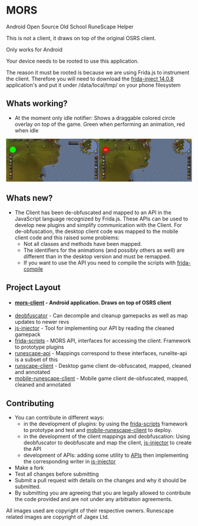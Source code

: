 # MORS
Android Open Source Old School RuneScape Helper

This is not a client, it draws on top of the original OSRS client.

Only works for Android

Your device needs to be rooted to use this application.

The reason it must be rooted is because we are using Frida.js to instrument the client. Therefore you will need to download the [frida-inject 14.0.8](https://github.com/frida/frida/releases/tag/14.0.8) application's and put it under /data/local/tmp/ on your phone filesystem

## Whats working?
* At the moment only idle notifier: Shows a draggable colored circle overlay on top of the game. Green when performing an animation, red when idle

![alt text](images/idlenotifier.jpg)

## Whats new?
* The Client has been de-obfuscated and mapped to an API in the JavaScript language recognized by Frida.js. These APIs can be used to develop new plugins and simplify communication with the Client. For de-obfuscation, the desktop client code was mapped to the mobile client code and this raised some problems:
  * Not all classes and methods have been mapped.
  * The identifiers for the animations (and possibly others as well) are different than in the desktop version and must be remapped.
  * If you want to use the API you need to compile the scripts with [frida-compile](https://github.com/frida/frida/releases/tag/14.0.8)


## Project Layout  

- #### [mors-client](mors-client/) - Android application. Draws on top of OSRS client
- [deobfuscator](deobfuscator/) - Can decompile and cleanup gamepacks as well as map updates to newer revs
- [js-injector](injector-plugin/) - Tool for implementing our API by reading the cleaned gamepack
- [frida-scripts](frida-scripts/api) - MORS API, interfaces for accessing the client. Framework to prototype plugins
- [runescape-api](runescape-api/) - Mappings correspond to these interfaces, runelite-api is a subset of this
- [runscape-client](runscape-client/) - Desktop game client de-obfuscated, mapped, cleaned and annotated
- [mobile-runescape-client](mobile-runescape-client/) - Mobile game client de-obfuscated, mapped, cleaned and annotated


## Contributing
* You can contribute in different ways:
    * in the development of plugins: by using the [frida-scripts](frida-scripts/) framework to prototype and test and [mobile-runescape-client](mobile-runescape-client/) to deploy.
    * in the development of the client mappings and deobfuscation: Using deobfuscator to deobfuscate and map the client, [js-injector](injector-plugin/) to create the API
    * development of APIs: adding some utility to [APIs](frida-scripts/api) then implementing the corresponding writer in [js-injector](injector-plugin/)
* Make a fork
* Test all changes before submitting
* Submit a pull request with details on the changes and why it should be submitted.
* By submitting you are agreeing that you are legally allowed to contribute the code provided and are not under any arbitration agreements.


All images used are copyright of their respective owners.
Runescape related images are copyright of Jagex Ltd.
